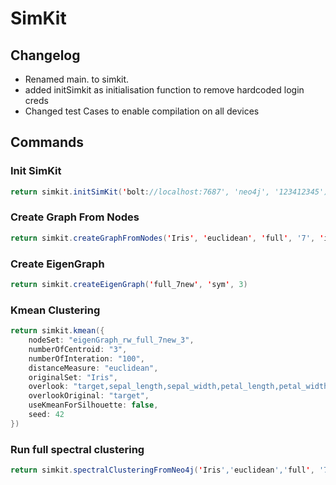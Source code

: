 # SimKit

## Changelog
- Renamed main. to simkit.
- added initSimkit as initialisation function to remove hardcoded login creds
- Changed test Cases to enable compilation on all devices


## Commands
### Init SimKit
```java
return simkit.initSimKit('bolt://localhost:7687', 'neo4j', '123412345')
```

### Create Graph From Nodes
```java
return simkit.createGraphFromNodes('Iris', 'euclidean', 'full', '7', 'index, target')
```

### Create EigenGraph
```java
return simkit.createEigenGraph('full_7new', 'sym', 3)
```

### Kmean Clustering
```java
return simkit.kmean({
    nodeSet: "eigenGraph_rw_full_7new_3",
    numberOfCentroid: "3",
    numberOfInteration: "100",
    distanceMeasure: "euclidean",
    originalSet: "Iris",
    overlook: "target,sepal_length,sepal_width,petal_length,petal_width",
    overlookOriginal: "target",
    useKmeanForSilhouette: false,
    seed: 42
})
```

### Run full spectral clustering
```java
return simkit.spectralClusteringFromNeo4j('Iris','euclidean','full', '7','index,target','sym',3,'100','euclidean','target', false, 42)
```
